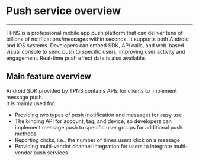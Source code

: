 # Push service overview
<hr>
TPNS is a professional mobile app push platform that can deliver tens of billions of notifications/messages within seconds. It supports both Android and iOS systems. Developers can embed SDK, API calls, and web-based visual console to send push to specific users, improving user activity and engagement. Real-time push effect data is also available.


## Main feature overview

Android SDK provided by TPNS contains APIs for clients to implement message push.  
It is mainly used for:

* Providing two types of push (notification and message) for easy use
* The binding API for account, tag, and device, so developers can implement message push to specific user groups for additional push methods
* Reporting clicks, i.e., the number of times users click on a message
* Providing multi-vendor channel integration for users to integrate multi-vendor push services



